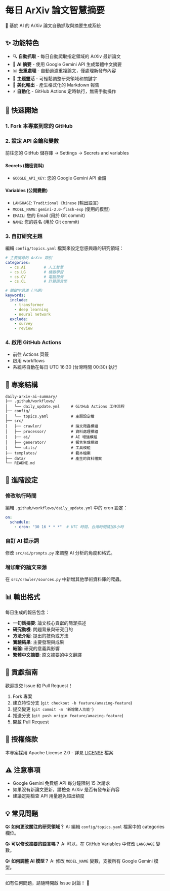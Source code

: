 # 每日 ArXiv 論文智慧摘要

🤖 基於 AI 的 ArXiv 論文自動抓取與摘要生成系統

## ✨ 功能特色

- 🔍 **自動抓取** - 每日自動爬取指定領域的 ArXiv 最新論文
- 🧠 **AI 摘要** - 使用 Google Gemini API 生成繁體中文摘要
- 📊 **去重處理** - 自動過濾重複論文，僅處理新發布內容
- 🎯 **主題靈活** - 可輕鬆調整研究領域和關鍵字
- 📝 **美化輸出** - 產生格式化的 Markdown 報告
- ⚡ **自動化** - GitHub Actions 定時執行，無需手動操作

## 🚀 快速開始

### 1. Fork 本專案到您的 GitHub

### 2. 設定 API 金鑰和變數

前往您的 GitHub 儲存庫 → Settings → Secrets and variables

#### Secrets (機密資料)
- `GOOGLE_API_KEY`: 您的 Google Gemini API 金鑰

#### Variables (公開變數)
- `LANGUAGE`: `Traditional Chinese` (輸出語言)
- `MODEL_NAME`: `gemini-2.0-flash-exp` (使用的模型)
- `EMAIL`: 您的 Email (用於 Git commit)
- `NAME`: 您的姓名 (用於 Git commit)

### 3. 自訂研究主題

編輯 `config/topics.yaml` 檔案來設定您感興趣的研究領域：

```yaml
# 主要搜尋的 ArXiv 類別
categories:
  - cs.AI        # 人工智慧
  - cs.LG        # 機器學習
  - cs.CV        # 電腦視覺
  - cs.CL        # 計算語言學

# 關鍵字過濾 (可選)
keywords:
  include:
    - transformer
    - deep learning
    - neural network
  exclude:
    - survey
    - review
```

### 4. 啟用 GitHub Actions

- 前往 Actions 頁籤
- 啟用 workflows
- 系統將自動在每日 UTC 16:30 (台灣時間 00:30) 執行

## 📁 專案結構

```
daily-arxiv-ai-summary/
├── .github/workflows/
│   └── daily_update.yml     # GitHub Actions 工作流程
├── config/
│   └── topics.yaml          # 主題設定檔
├── src/
│   ├── crawler/             # 論文爬蟲模組
│   ├── processor/           # 資料處理模組
│   ├── ai/                  # AI 增強模組
│   ├── generator/           # 報告生成模組
│   └── utils/               # 工具模組
├── templates/               # 範本檔案
├── data/                    # 產生的資料檔案
└── README.md
```

## 🔧 進階設定

### 修改執行時間

編輯 `.github/workflows/daily_update.yml` 中的 cron 設定：

```yaml
on:
  schedule:
    - cron: "30 16 * * *"  # UTC 時間，台灣時間請加8小時
```

### 自訂 AI 提示詞

修改 `src/ai/prompts.py` 來調整 AI 分析的角度和格式。

### 增加新的論文來源

在 `src/crawler/sources.py` 中新增其他學術資料庫的爬蟲。

## 📊 輸出格式

每日生成的報告包含：

- **一句話摘要**: 論文核心貢獻的簡潔描述
- **研究動機**: 問題背景與研究目的
- **方法介紹**: 提出的技術或方法
- **實驗結果**: 主要發現與成果
- **結論**: 研究的意義與影響
- **繁體中文摘要**: 原文摘要的中文翻譯

## 🤝 貢獻指南

歡迎提交 Issue 和 Pull Request！

1. Fork 專案
2. 建立特性分支 (`git checkout -b feature/amazing-feature`)
3. 提交變更 (`git commit -m '新增驚人功能'`)
4. 推送分支 (`git push origin feature/amazing-feature`)
5. 開啟 Pull Request

## 📄 授權條款

本專案採用 Apache License 2.0 - 詳見 [LICENSE](LICENSE) 檔案

## ⚠️ 注意事項

- Google Gemini 免費版 API 每分鐘限制 15 次請求
- 如果沒有新論文更新，請檢查 ArXiv 是否有發布新內容
- 建議定期檢查 API 用量避免超出額度

## 💡 常見問題

**Q: 如何更改關注的研究領域？**
A: 編輯 `config/topics.yaml` 檔案中的 categories 欄位。

**Q: 可以修改摘要的語言嗎？**
A: 可以，在 GitHub Variables 中修改 `LANGUAGE` 變數。

**Q: 如何調整 AI 模型？**
A: 修改 `MODEL_NAME` 變數，支援所有 Google Gemini 模型。

---

如有任何問題，請隨時開啟 Issue 討論！ 🚀